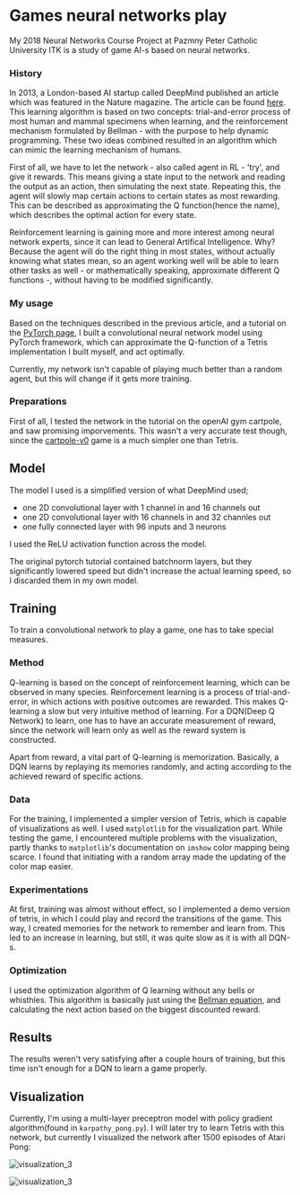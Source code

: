 # Games neural networks play
My 2018 Neural Networks Course Project at Pazmny Peter Catholic University ITK is a study of game AI-s based on neural networks. 

### History

In 2013, a London-based AI startup called DeepMind published an article which was featured in the Nature magazine. The article can be found [here](https://www.nature.com/articles/nature14236). This learning algorithm is based on two concepts: trial-and-error process of most human and mammal specimens when learning, and the reinforcement mechanism formulated by Bellman - with the purpose to help dynamic programming. These two ideas combined resulted in an algorithm which can mimic the learning mechanism of humans.

First of all, we have to let the network - also called agent in RL - 'try', and give it rewards. This means giving a state input to the network and reading the output as an action, then simulating the next state. Repeating this, the agent will slowly map certain actions to certain states as most rewarding. This can be described as approximating the Q function(hence the name), which describes the optimal action for every state. 

Reinforcement learning is gaining more and more interest among neural network experts, since it can lead to General Artifical Intelligence. Why? Because the agent will do the right thing in most states, without actually knowing what states mean, so an agent working well will be able to learn other tasks as well - or mathematically speaking, approximate different Q functions -, without having to be modified significantly.

### My usage

Based on the techniques described in the previous article, and a tutorial on the [PyTorch page](http://pytorch.org/tutorials/intermediate/reinforcement_q_learning.html), I built a convolutional neural network model using PyTorch framework, which can approximate the Q-function of a Tetris implementation I built myself, and act optimally. 

Currently, my network isn't capable of playing much better than a random agent, but this will change if it gets more training. 

### Preparations

First of all, I tested the network in the tutorial on the openAI gym cartpole, and saw promising imporvements. This wasn't a very accurate test though, since the [cartpole-v0](https://gym.openai.com/envs/CartPole-v0/) game is a much simpler one than Tetris. 

## Model

The model I used is a simplified version of what DeepMind used;

  - one 2D convolutional layer with 1 channel in and 16 channels out
  - one 2D convolutional layer with 16 channels in and 32 channles out 
  - one fully connected layer with 96 inputs and 3 neurons

I used the ReLU activation function across the model.

The original pytorch tutorial contained batchnorm layers, but they significantly lowered speed but didn't increase the actual learning speed, so I discarded them in my own model.

## Training 

To train a convolutional network to play a game, one has to take special measures.

### Method 

Q-learning is based on the concept of reinforcement learning, which can be observed in many species. Reinforcement learning is a process of trial-and-error, in which actions with positive outcomes are rewarded. This makes Q-learning a slow but very intuitive method of learning. For a DQN(Deep Q Network) to learn, one has to have an accurate measurement of reward, since the network will learn only as well as the reward system is constructed. 

Apart from reward, a vital part of Q-learning is memorization. Basically, a DQN learns by replaying its memories randomly, and acting according to the achieved reward of specific actions.

### Data

For the training, I implemented a simpler version of Tetris, which is capable of visualizations as well. I used `matplotlib` for the visualization part. While testing the game, I encountered multiple problems with the visualization, partly thanks to  `matplotlib`'s documentation on `imshow` color mapping being scarce. I found that initiating with a random array made the updating of the color map easier. 

### Experimentations 

At first, training was almost without effect, so I implemented a demo version of tetris, in which I could play and record the transitions of the game. This way, I created memories for the network to remember and learn from. This led to an increase in learning, but still, it was quite slow as it is with all DQN-s.

### Optimization

I used the optimization algorithm of Q learning without any bells or whisthles. This algorithm is basically just using the [Bellman equation](https://en.wikipedia.org/wiki/Bellman_equation#The_Bellman_equation), and calculating the next action based on the biggest discounted reward. 

## Results

The results weren't very satisfying after a couple hours of training, but this time isn't enough for a DQN to learn a game properly.

## Visualization

Currently, I'm using a multi-layer preceptron model with policy gradient algorithm(found in `karpathy_pong.py`). I will later try to learn Tetris with this network, but currently I visualized the network after 1500 episodes of Atari Pong:

![visualization_3](https://raw.githubusercontent.com/herbat/course-project-2018/master/visu3.png)


![visualization_3](https://raw.githubusercontent.com/herbat/course-project-2018/master/visu101.png)




